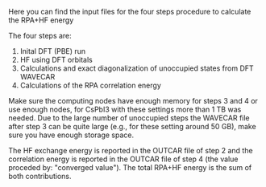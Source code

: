 Here you can find the input files for the four steps procedure to calculate the RPA+HF energy

The four steps are:
1. Inital DFT (PBE) run
2. HF using DFT orbitals
3. Calculations and exact diagonalization of unoccupied states from DFT WAVECAR
4. Calculations of the RPA correlation energy

Make sure the computing nodes have enough memory for steps 3 and 4 or use enough nodes, for CsPbI3 with these settings more than 1 TB was needed.
Due to the large number of unoccupied steps the WAVECAR file after step 3 can be quite large (e.g., for these setting  around 50 GB), make sure you have enough storage space.

The HF exchange energy is reported in the OUTCAR file of step 2 and the correlation energy is reported in the OUTCAR file of step 4 (the value proceded by: "converged value"). The total RPA+HF energy is the sum of both contributions.
